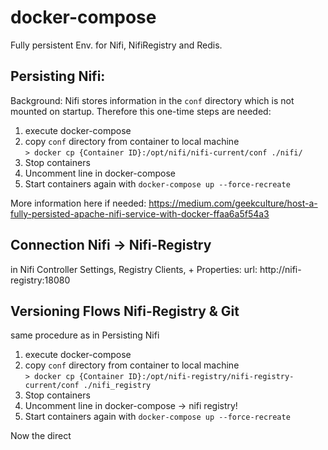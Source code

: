 # docker-compose
Fully persistent Env. for Nifi, NifiRegistry and Redis.

## Persisting Nifi:
Background: Nifi stores information in the `conf` directory which is not mounted on startup. Therefore this one-time steps are needed: 

1. execute docker-compose
2. copy `conf` directory from container to local machine  
   `> docker cp {Container ID}:/opt/nifi/nifi-current/conf ./nifi/`
3. Stop containers
4. Uncomment line in docker-compose
5. Start containers again with `docker-compose up --force-recreate`

More information here if needed:
https://medium.com/geekculture/host-a-fully-persisted-apache-nifi-service-with-docker-ffaa6a5f54a3

## Connection Nifi -> Nifi-Registry

in Nifi Controller Settings, Registry Clients, +
Properties: 
   url: http://nifi-registry:18080

## Versioning Flows Nifi-Registry & Git
same procedure as in Persisting Nifi

1. execute docker-compose
2. copy `conf` directory from container to local machine  
   `> docker cp {Container ID}:/opt/nifi-registry/nifi-registry-current/conf ./nifi_registry`
3. Stop containers
4. Uncomment line in docker-compose -> nifi registry!
5. Start containers again with `docker-compose up --force-recreate`

Now the direct